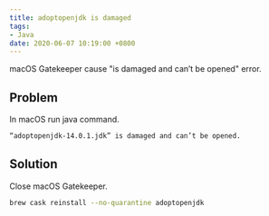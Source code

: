 ```yaml
---
title: adoptopenjdk is damaged
tags:
- Java
date: 2020-06-07 10:19:00 +0800
---
```


macOS Gatekeeper cause "is damaged and can’t be opened" error.

<!--more-->

## Problem

In macOS run java command.

```sh
“adoptopenjdk-14.0.1.jdk” is damaged and can’t be opened.
```

## Solution

Close macOS Gatekeeper.

```sh
brew cask reinstall --no-quarantine adoptopenjdk
```
